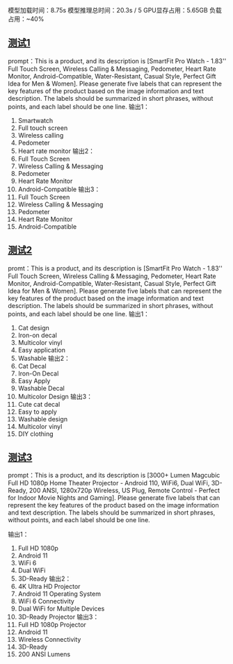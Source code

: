 模型加载时间：8.75s
模型推理总时间：20.3s / 5
GPU显存占用：5.65GB
负载占用：~40%

## [测试1](https://www.temu.com/us-zh-Hans/multifunctional-sports-smart-watch-for-men-women-1-83-full-touch-screen-with-wireless-calling-messaging-pedometer-android-compatible-casual-style-gift-idea-g-601099541084409.html?_oak_mp_inf=EPnx%2B6Sm1ogBGiAzNzAxNmFmZjBlYjM0MDJlYmJlZjM1ODM2ODFmN2RiMiCvotiGijI%3D&top_gallery_url=https%3A%2F%2Fimg.kwcdn.com%2Fproduct%2Ffancy%2F94919d9b-d2b9-43ed-8a6f-c30f2c7f62db.jpg&spec_gallery_id=2129866244&refer_page_sn=10005&refer_source=0&freesia_scene=1&_oak_freesia_scene=1&_oak_rec_ext_1=MTI0MQ&_oak_gallery_order=190818054%2C14839188%2C1032030715%2C362466874%2C601656397&refer_page_el_sn=200024&refer_page_name=home&refer_page_id=10005_1720685301195_to9boojl9a&_x_sessn_id=6vempc4zbg)

prompt：This is a product, and its description is \[SmartFit Pro Watch - 1.83'' Full Touch Screen, Wireless Calling & Messaging, Pedometer, Heart Rate Monitor, Android-Compatible, Water-Resistant, Casual Style, Perfect Gift Idea for Men & Women\]. Please generate five labels that can represent the key features of the product based on the image information and text description. The labels should be summarized in short phrases, without points, and each label should be one line.
输出1：
1. Smartwatch
2. Full touch screen
3. Wireless calling
4. Pedometer
5. Heart rate monitor
输出2：
1. Full Touch Screen
2. Wireless Calling & Messaging
3. Pedometer
4. Heart Rate Monitor
5. Android-Compatible
输出3：
1. Full Touch Screen
2. Wireless Calling & Messaging
3. Pedometer
4. Heart Rate Monitor
5. Android-Compatible

## [测试2](https://www.temu.com/us-zh-Hans/1pc-cute-cat-iron-on-heat-transfer-decal-easy-apply-washable-multicolor-vinyl-design-for-diy-t-shirts-jeans-hoodies-backpacks-g-601099562548471.html?_oak_mp_inf=EPf5ma%2Bm1ogBGiAzNzAxNmFmZjBlYjM0MDJlYmJlZjM1ODM2ODFmN2RiMiCvotiGijI%3D&top_gallery_url=https%3A%2F%2Fimg.kwcdn.com%2Fproduct%2Ffancy%2F22f9ea2e-b497-467e-8def-efb39778f348.jpg&spec_gallery_id=2109693233&refer_page_sn=10005&refer_source=0&freesia_scene=1&_oak_freesia_scene=1&_oak_rec_ext_1=ODY&_oak_gallery_order=1922293321%2C851101202%2C468350944%2C1083020667%2C1960360134&refer_page_el_sn=200024&refer_page_name=home&refer_page_id=10005_1720685301195_to9boojl9a&_x_sessn_id=6vempc4zbg)

promt：This is a product, and its description is \[SmartFit Pro Watch - 1.83'' Full Touch Screen, Wireless Calling & Messaging, Pedometer, Heart Rate Monitor, Android-Compatible, Water-Resistant, Casual Style, Perfect Gift Idea for Men & Women\]. Please generate five labels that can represent the key features of the product based on the image information and text description. The labels should be summarized in short phrases, without points, and each label should be one line.
输出1：
1. Cat design
2. Iron-on decal
3. Multicolor vinyl
4. Easy application
5. Washable
输出2：
1. Cat Decal
2. Iron-On Decal
3. Easy Apply
4. Washable Decal
5. Multicolor Design
输出3：
1. Cute cat decal
2. Easy to apply
3. Washable design
4. Multicolor vinyl
5. DIY clothing

## [测试3](https://www.temu.com/-projector-android-11-0-200ansi-wifi6-us-plug-allwinner-h713-mali-g312-dual-wifi-hd-1280-720p-wireless-5-0-4k-auto-correction-home-theater-g-601099576275746.html?_oak_mp_inf=EKLm37Wm1ogBGiA5YTUxMDk0M2Y2NTM0MDE2YmI2N2Y1YjhhMGE0ZDEyZCDu8eKHijI%3D&top_gallery_url=https%3A%2F%2Fimg.kwcdn.com%2Fproduct%2Ffancy%2F5d3e7975-a2ba-4ffc-b09b-361dbddcbb42.jpg&spec_gallery_id=2136494085&refer_page_sn=10005&refer_source=0&freesia_scene=1&_oak_freesia_scene=1&_oak_rec_ext_1=NTYwOA&_oak_gallery_order=1003764433%2C1988616034%2C1480211740%2C2058231008%2C756635669&refer_page_el_sn=200024&refer_page_name=home&refer_page_id=10005_1720687572175_uugk2f4mpn&_x_sessn_id=6vempc4zbg)

prompt：This is a product, and its description is \[3000+ Lumen Magcubic Full HD 1080p Home Theater Projector - Android 110, WiFi6, Dual WiFi, 3D-Ready, 200 ANSI, 1280x720p Wireless, US Plug, Remote Control - Perfect for Indoor Movie Nights and Gaming\]. Please generate five labels that can represent the key features of the product based on the image information and text description. The labels should be summarized in short phrases, without points, and each label should be one line.

输出1：
1. Full HD 1080p
2. Android 11
3. WiFi 6
4. Dual WiFi
5. 3D-Ready
输出2：
1. 4K Ultra HD Projector
2. Android 11 Operating System
3. WiFi 6 Connectivity
4. Dual WiFi for Multiple Devices
5. 3D-Ready Projector
输出3：
1. Full HD 1080p Projector
2. Android 11
3. Wireless Connectivity
4. 3D-Ready
5. 200 ANSI Lumens
